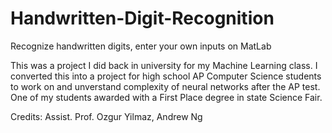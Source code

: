 # Handwritten-Digit-Recognition
Recognize handwritten digits, enter your own inputs on MatLab 

This was a project I did back in university for my Machine Learning class. I converted this into a project for high school AP Computer Science students to work on and unverstand complexity of neural networks after the AP test. One of my students awarded with a First Place degree in state Science Fair.

Credits: Assist. Prof. Ozgur Yilmaz, Andrew Ng
